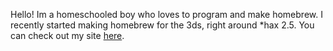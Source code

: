 Hello! Im a homeschooled boy who loves to program and make homebrew. I
recently started making homebrew for the 3ds, right around \*hax 2.5.
You can check out my site [here](https://v0idst4r.riiconnect24.net).